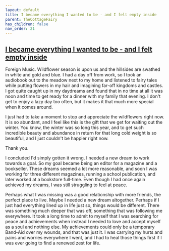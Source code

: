 ```yaml
---
layout: default
title: I became everything I wanted to be - and I felt empty inside
parent: TheCottageFairy
has_children: false
nav_order: 21
---
```


## [I became everything I wanted to be - and I felt empty inside](https://www.youtube.com/watch?v=qigHJ3lk-QA)

Foreign Music. Wildflower season is upon us and the hillsides are swathed in white and gold and blue. I had a day off from work, so I took an audiobook out to the meadow next to my home and listened to fairy tales while putting flowers in my hair and imagining far-off kingdoms and castles. I got quite caught up in my daydreams and found that in no time at all it was noon and time to get ready for a dinner with my family that evening. I don't get to enjoy a lazy day too often, but it makes it that much more special when it comes around.

I just had to take a moment to stop and appreciate the wildflowers right now. It is so abundant, and I feel like this is the gift that we get for waiting out the winter. You know, the winter was so long this year, and to get such incredible beauty and abundance in return for that long cold weight is so beautiful, and I just couldn't be happier right now.


Thank you.

I concluded I'd simply gotten it wrong. I needed a new dream to work towards a goal. So my goal became being an editor for a magazine and a bookseller. These dreams seemed a lot more reasonable, and soon I was working for three different magazines, running a school publication, and later worked at a bookstore full-time. Even though I had once again achieved my dreams, I was still struggling to feel at peace.

Perhaps what I was missing was a good relationship with more friends, the perfect place to live. Maybe I needed a new dream altogether. Perhaps if I just had everything lined up in life just so, things would be different. There was something much deeper that was off, something that was following me everywhere. It took a long time to admit to myself that I was searching for peace and achievements when instead I needed to love and accept myself as a soul and nothing else. My achievements could only be a temporary Band-Aid over my wounds, and that was just it. I was carrying my hurts and pains and worries everywhere I went, and I had to heal those things first if I was ever going to find a renewed zest for life.

